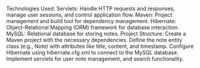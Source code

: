 Technologies Used:
              Servlets: Handle HTTP requests and responses, manage user sessions, and control application flow.
              Maven: Project management and build tool for dependency management.
              Hibernate: Object-Relational Mapping (ORM) framework for database interaction.
              MySQL: Relational database for storing notes.
Project Structure:
Create a Maven project with the necessary dependencies.
Define the note entity class (e.g., Note) with attributes like title, content, and timestamp.
Configure Hibernate using hibernate.cfg.xml to connect to the MySQL database.
Implement servlets for user note management, and search functionality.
